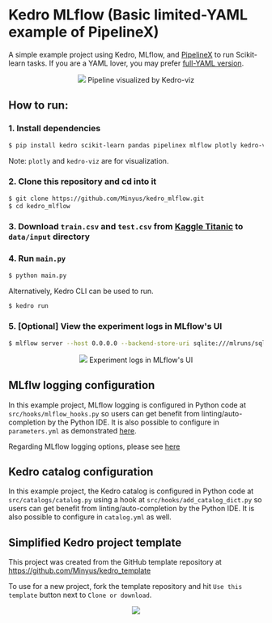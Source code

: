 # Kedro MLflow (Basic limited-YAML example of PipelineX)

A simple example project using Kedro, MLflow, and [PipelineX](https://github.com/Minyus/pipelinex) to run Scikit-learn tasks.
If you are a YAML lover, you may prefer [full-YAML version](https://github.com/Minyus/pipelinex_sklearn).

<p align="center">
<img src="img/kedro_pipeline.png">
Pipeline visualized by Kedro-viz
</p>

## How to run:


### 1. Install dependencies

```bash
$ pip install kedro scikit-learn pandas pipelinex mlflow plotly kedro-viz 
```

Note: `plotly` and `kedro-viz` are for visualization.

### 2. Clone this repository and cd into it

```bash
$ git clone https://github.com/Minyus/kedro_mlflow.git
$ cd kedro_mlflow
```
### 3. Download `train.csv` and `test.csv` from [Kaggle Titanic](https://www.kaggle.com/c/titanic/data) to `data/input` directory

### 4. Run `main.py`

```bash
$ python main.py
```

Alternatively, Kedro CLI can be used to run.

```bash
$ kedro run
```

### 5. [Optional] View the experiment logs in MLflow's UI 

```bash
$ mlflow server --host 0.0.0.0 --backend-store-uri sqlite:///mlruns/sqlite.db --default-artifact-root ./mlruns/experiment_001
```

<p align="center">
<img src="img/mlflow_ui.png">
Experiment logs in MLflow's UI
</p>

## MLflw logging configuration

In this example project, MLflow logging is configured in Python code at `src/hooks/mlflow_hooks.py` so users can get benefit from linting/auto-completion by the Python IDE. It is also possible to configure in `parameters.yml` as demonstrated [here](https://github.com/Minyus/pipelinex_sklearn).

Regarding MLflow logging options, please see [here](https://github.com/Minyus/pipelinex#integration-with-mlflow-by-kedro-hooks-callbacks)

## Kedro catalog configuration

In this example project, the Kedro catalog is configured in Python code at `src/catalogs/catalog.py` using a hook at `src/hooks/add_catalog_dict.py` so users can get benefit from linting/auto-completion by the Python IDE. It is also possible to configure in `catalog.yml` as well.


## Simplified Kedro project template

This project was created from the GitHub template repository at https://github.com/Minyus/kedro_template

To use for a new project, fork the template repository and hit `Use this template` button next to `Clone or download`.

<p align="center">
<img src="https://help.github.com/assets/images/help/repository/use-this-template-button.png">
</p>
